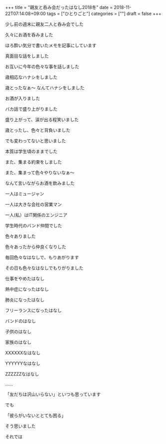 +++
title = "親友と呑み会だったはなし2018冬"
date = 2018-11-22T07:14:08+09:00
tags = ["ひとりごと"]
categories = [""]
draft = false
+++

少し前の週末に親友二人と呑み会でした

久々にお酒を呑みました

ほろ酔い気分で書いたメモを記事にしています

真面目な話をしました

お互いに今年の色々な事を話しました

歳相応なハナシをしました

歳とったなぁ〜 なんてハナシをしました

お酒が入りました

バカ話で盛り上がりました

盛り上がって、涙が出る程笑いました

歳とったし、色々と背負いました

でも変わってないと思いました

本質は学生頃のままでした

また、集まる約束をしました

また、集まって色々やりないなぁ～　

なんて言いながらお酒を飲みました

一人はミュージャン

一人は大きな会社の営業マン

一人(私）はIT関係のエンジニア

学生時代のバンド仲間でした

色々ありました

色々あったから仲良くなりした

毎回色々なはなしで、もりあがります

その日も色々なはなしでもりがりました

仕事をやめたはなし

熱中症になったはなし

肺炎になったはなし

フリーランスになったはなし

バンドのはなし

子供のはなし

家族のはなし

XXXXXXなはなし

YYYYYYなはなし

ZZZZZZなはなし

......



「友だちは沢山いらない」といつも思っています

でも

「彼らがいないととても困る」

そう思いました

それでは
